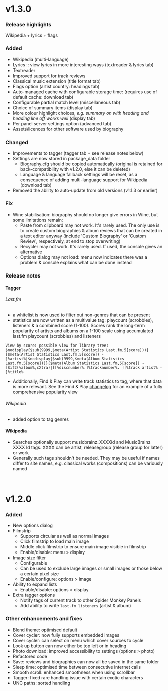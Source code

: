 # v1.3.0
### Release highlights
Wikipedia + lyrics + flags
### Added
- Wikipedia (multi-language)
- Lyrics :: view lyrics in more interesting ways (textreader & lyrics tab)
	<!-- - Lyrics (synced & unsynced) :: view lyrics in more interesting ways (textreader & lyrics tab) -->
	<!-- - view lyrics in more interesting ways (textreader & lyrics tab) -->
	<!-- - highlight transition and fade effects -->
	<!-- - supports lyrics offset + on-the-fly adjustment (mouse wheel - not saved) -->
	<!-- - ultra-smooth scrolling with highlight transition effect, fade effect and offset support -->
	<!-- - ultra-smooth scrolling + highlight transition effect + fade effect + offset handling -->
- Textreader
- Improved support for track reviews
- Classical music extension (title format tab)
- Flags option (artist country: headings tab)
- Auto-managed cache with configurable storage time: (requires use of default cache: download tab)
- Configurable partial match level (miscellaneous tab)
- Choice of summary items (display tab)
- More colour highlight choices, _e.g. summary on with heading and heading line off works well_ (display tab)
- Per panel server settings option (advanced tab)
- Assets\licences for other software used by biography

### Changed
- Improvements to tagger (tagger tab + see release notes below)
- Settings are now stored in package_data folder
    - Biography.cfg should be copied automatically (original is retained for back-compatibility with v1.2.0, else it can be deleted)
    - Language & language fallback settings will be reset, as a consequence of adding multi-language support for Wikipedia (download tab)
- Removed the ability to auto-update from old versions (v1.1.3 or earlier)

### Fix
- Wine stabilisation: biography should no longer give errors in Wine, but some limitations remain:
    - Paste from clipboard may not work. It's rarely used. The only use is to create custom biographies & album reviews that can be created in a text editor anyway (include 'Custom Biography' or 'Custom Review', respectively, at end to stop overwriting)
    - Recycler may not work. It's rarely used. If used, the console gives an alternative
    - Options dialog may not load: menu now indicates there was a problem & console explains what can be done instead

### Release notes
#### Tagger
###### Last.fm
- a whitelist is now used to filter out non-genres that can be present
- statistics are now written as a multivalue tag: playcount (scrobbles), listeners & a combined score (1-100). Scores rank the long-term popularity of artists and albums on a 1-100 scale using accumulated last.fm playcount (scrobbles) and listeners

```View by score: possible view for library tree: $nodisplay{$sub(9999,$meta(Artist Statistics Last.fm,5[score]))}[$meta(Artist Statistics Last.fm,5[score]) - ]%artist%|$nodisplay{$sub(9999,$meta(Album Statistics Last.fm,5[score]))}[$meta(Album Statistics Last.fm,5[score]) - ]$if2(%album%,εXtra)|[[%discnumber%.]%tracknumber%. ][%track artist% - ]%title%```

- Additionally, Find & Play can write track statistics to tag, where that data is more relevant. See the Find & Play [changelog](https://github.com/Wil-B/Find-and-Play/blob/main/CHANGELOG.md#track-popularity-tagger) for an example of a fully comprehensive popularity view

###### Wikipedia
- added option to tag genres

#### Wikipedia
<!-- - Searches are integrated with MusicBrainz
- MusicBrainz provides all the biography links
- MusicBrainz is tried first for review links, but isn't comprehensive, and there is a fallback to a direct search of Wikipedia
- Genres can be in native language or limited to English (latter fallback to MusicBrainz)
- Optionally musicbrainz_XXXXid and MusicBrainz XXXX Id tags are supported where XXXX is artist, releasegroup (release group for latter) or work -->
- Searches optionally support musicbrainz_XXXXid and MusicBrainz XXXX Id tags. XXXX can be artist, releasegroup (release group for latter) or work
- Generally such tags shouldn't be needed. They may be useful if names differ to site names, e.g. classical works (compositions) can be variously named
<!-- - Rarely will such tags offer any benefit. Best use case may be where there are naming differences, e.g. classical works (compositions) have various naming methods
searches support the following tags: musicbrainz_XXXXid and MusicBrainz XXXX Id; where XXXX is artist, releasegroup (release group for latter) or work -->

<br />

# v1.2.0
### Added
- New options dialog
- Filmstrip
	- Supports circular as well as normal images
	- Click filmstrip to load main image
	- Middle click filmstrip to ensure main image visible in filmstrip
	- Enable/disable: menu > display
- Image size filter
	- Configurable
	- Can be used to exclude large images or small images or those below a certain pixel size
	- Enable/configure: options > image
- Ability to expand lists
	- Enable/disable: options > display
- Extra tagger options
	- Notify tags of current track to other Spider Monkey Panels
	- Add ability to write `last.fm listeners` (artist & album)

### Other enhancements and fixes
- Blend theme: optimised default
- Cover cycler: now fully supports embedded images
- Cover cycler: can select on menu which cover sources to cycle
- Look up button can now either be top left or in heading
- Photo download: improved accessibility to settings (options > photo)
- Refactored code
- Save: reviews and biographies can now all be saved in the same folder
- Sleep time: optimised time between consecutive internet calls
- Smooth scroll: enhanced smoothness when using scrollbar
- Tagger: fixed rare handling issue with certain exotic characters
- UNC paths: sorted handling
